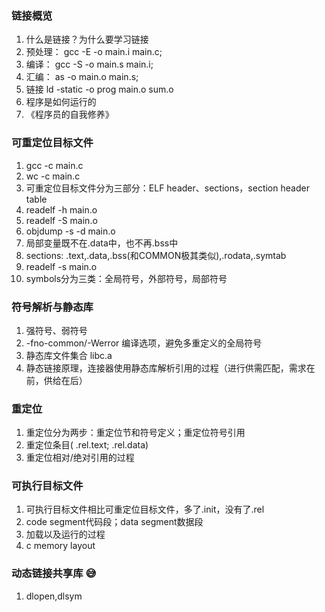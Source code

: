 ### 链接概览

1. 什么是链接？为什么要学习链接
2. 预处理： gcc -E -o main.i main.c;
3. 编译： gcc -S -o main.s main.i;
4. 汇编： as -o main.o main.s;
5. 链接 ld -static -o prog main.o sum.o
6. 程序是如何运行的
7. 《程序员的自我修养》

### 可重定位目标文件

1. gcc -c main.c
2. wc -c main.c
3. 可重定位目标文件分为三部分：ELF header、sections，section header table
4. readelf -h main.o
5. readelf -S main.o
6. objdump -s -d main.o
7. 局部变量既不在.data中，也不再.bss中
8. sections: .text,.data,.bss(和COMMON极其类似),.rodata,.symtab
9. readelf -s main.o
10. symbols分为三类：全局符号，外部符号，局部符号


### 符号解析与静态库

1. 强符号、弱符号
2. -fno-common/-Werror 编译选项，避免多重定义的全局符号
3. 静态库文件集合 libc.a
4. 静态链接原理，连接器使用静态库解析引用的过程（进行供需匹配，需求在前，供给在后）

### 重定位

1. 重定位分为两步：重定位节和符号定义；重定位符号引用
2. 重定位条目( .rel.text; .rel.data)
3. 重定位相对/绝对引用的过程

### 可执行目标文件

1. 可执行目标文件相比可重定位目标文件，多了.init，没有了.rel
2. code segment代码段；data segment数据段
3. 加载以及运行的过程
4. c memory layout

### 动态链接共享库 😅

1. dlopen,dlsym